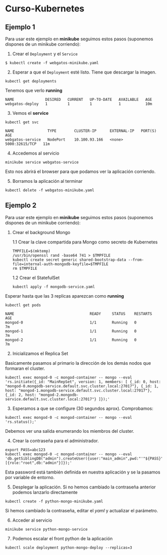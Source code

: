 # Curso-Kubernetes

## Ejemplo 1

Para usar este ejemplo en **minikube** seguimos estos pasos (suponemos dispones de un minikube corriendo):

1. Crear el `Deployment` y el `Service`

`$ kubectl create -f webgatos-minikube.yaml`

2. Esperar a que el `Deployment` esté listo. Tiene que descargar la imagen.

`kubectl get deployments`

Tenemos que verlo **running**

```
NAME              DESIRED   CURRENT   UP-TO-DATE   AVAILABLE   AGE
webgatos-deploy   1         1         1            1           10m
```

3. Vemos el **service**

`kubectl get svc`

```
NAME               TYPE        CLUSTER-IP      EXTERNAL-IP   PORT(S)          AGE
webgatos-service   NodePort    10.100.93.166   <none>        5000:32615/TCP   11m
```

4. Accedemos al servicio

`minikube service webgatos-service`

Esto nos abrirá el browser para que podamos ver la aplicación corriendo.

5. Borramos la aplicación al terminar

`kubectl delete -f webgatos-minikube.yaml`

## Ejemplo 2

Para usar este ejemplo en **minikube** seguimos estos pasos (suponemos dispones de un minikube corriendo):

1. Crear el background Mongo

	1.1 Crear la clave compartida para Mongo como secreto de Kubernetes

	```
	TMPFILE=$(mktemp)
	/usr/bin/openssl rand -base64 741 > $TMPFILE
	kubectl create secret generic shared-bootstrap-data --from-file=internal-auth-mongodb-keyfile=$TMPFILE
	rm $TMPFILE
	```

	1.2 Crear el StatefulSet

	`kubectl apply -f mongodb-service.yaml`

Esperar hasta que las 3 replicas aparezcan como **running**

`kubectl get pods`

```
NAME                                  READY     STATUS    RESTARTS   AGE       
mongod-0                              1/1       Running   0          7m       
mongod-1                              1/1       Running   0          7m       
mongod-2                              1/1       Running   0          7m       
```

2. Inicializamos el Replica Set

Basicamente pasamos al primario la dirección de los demás nodos que formaran el cluster.

```
kubectl exec mongod-0 -c mongod-container -- mongo --eval 'rs.initiate({_id: "MainRepSet", version: 1, members: [ {_id: 0, host: "mongod-0.mongodb-service.default.svc.cluster.local:27017"}, {_id: 1, host: "mongod-1.mongodb-service.default.svc.cluster.local:27017"}, {_id: 2, host: "mongod-2.mongodb-service.default.svc.cluster.local:27017"} ]});'
```

3. Esperamos a que se configure (30 segundos aprox). Comprobamos:

`kubectl exec mongod-0 -c mongod-container -- mongo --eval 'rs.status();'`

Debemos ver una salida enumerando los miembros del cluster.

4. Crear la contraseña para el administrador.

```
export PASS=abc123
kubectl exec mongod-0 -c mongod-container -- mongo --eval 'db.getSiblingDB("admin").createUser({user:"main_admin",pwd:"'"${PASS}"'",roles:[{role:"root",db:"admin"}]});'
```

Esta password está también definida en nuestra aplicación y se la pasamos por variable de entorno.

5. Desplegar la aplicación. Si no hemos cambiado la contraseña anterior podemos lanzarlo directamente

`kubectl create -f python-mongo-minikube.yaml`

Si hemos cambiado la contraseña, editar el _yaml_ y actualizar el parámetro.

6. Acceder al servicio

`minikube service python-mongo-service`

7. Podemos escalar el front python de la aplicación

`kubectl scale deployment python-mongo-deploy --replicas=3`